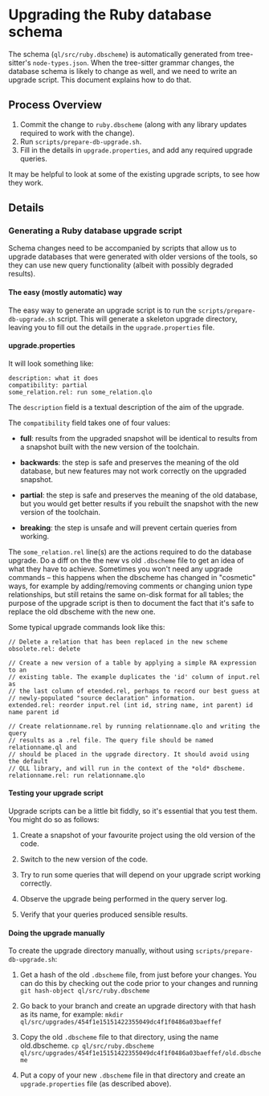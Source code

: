 # Upgrading the Ruby database schema

The schema (`ql/src/ruby.dbscheme`) is automatically generated from tree-sitter's `node-types.json`. When the tree-sitter grammar changes, the database schema is likely to change as well, and we need to write an upgrade script. This document explains how to do that.

## Process Overview

 1. Commit the change to `ruby.dbscheme` (along with any library updates required to work with the change).
 2. Run `scripts/prepare-db-upgrade.sh`.
 3. Fill in the details in `upgrade.properties`, and add any required upgrade queries.

It may be helpful to look at some of the existing upgrade scripts, to see how they work.

## Details

### Generating a Ruby database upgrade script

Schema changes need to be accompanied by scripts that allow us to upgrade databases that were generated with older versions of the tools, so they can use new query functionality (albeit with possibly degraded results).

#### The easy (mostly automatic) way

The easy way to generate an upgrade script is to run the `scripts/prepare-db-upgrade.sh` script. This will generate a skeleton upgrade directory, leaving you to fill out the details in the `upgrade.properties` file.

#### upgrade.properties

It will look something like:

```
description: what it does
compatibility: partial
some_relation.rel: run some_relation.qlo
```

The `description` field is a textual description of the aim of the upgrade.

The `compatibility` field takes one of four values:

 * **full**: results from the upgraded snapshot will be identical to results from a snapshot built with the new version of the toolchain.

 * **backwards**: the step is safe and preserves the meaning of the old database, but new features may not work correctly on the upgraded snapshot.

 * **partial**: the step is safe and preserves the meaning of the old database, but you would get better results if you rebuilt the snapshot with the new version of the toolchain.

 * **breaking**: the step is unsafe and will prevent certain queries from working.

The `some_relation.rel` line(s) are the actions required to do the database upgrade. Do a diff on the the new vs old `.dbscheme` file to get an idea of what they have to achieve. Sometimes you won't need any upgrade commands – this happens when the dbscheme has changed in "cosmetic" ways, for example by adding/removing comments or changing union type relationships, but still retains the same on-disk format for all tables; the purpose of the upgrade script is then to document the fact that it's safe to replace the old dbscheme with the new one.

Some typical upgrade commands look like this:

```
// Delete a relation that has been replaced in the new scheme
obsolete.rel: delete

// Create a new version of a table by applying a simple RA expression to an
// existing table. The example duplicates the 'id' column of input.rel as
// the last column of etended.rel, perhaps to record our best guess at
// newly-populated "source declaration" information.
extended.rel: reorder input.rel (int id, string name, int parent) id name parent id

// Create relationname.rel by running relationname.qlo and writing the query
// results as a .rel file. The query file should be named relationname.ql and
// should be placed in the upgrade directory. It should avoid using the default
// QLL library, and will run in the context of the *old* dbscheme.
relationname.rel: run relationname.qlo
```

#### Testing your upgrade script

Upgrade scripts can be a little bit fiddly, so it's essential that you test them. You might do so as follows:

 1. Create a snapshot of your favourite project using the old version of the code.

 2. Switch to the new version of the code.

 3. Try to run some queries that will depend on your upgrade script working correctly.

 4. Observe the upgrade being performed in the query server log.

 5. Verify that your queries produced sensible results.

#### Doing the upgrade manually

To create the upgrade directory manually, without using `scripts/prepare-db-upgrade.sh`:

1. Get a hash of the old `.dbscheme` file, from just before your changes. You can do this by checking out the code prior to your changes and running `git hash-object ql/src/ruby.dbscheme`

2. Go back to your branch and create an upgrade directory with that hash as its name, for example: `mkdir ql/src/upgrades/454f1e15151422355049dc4f1f0486a03baeffef`

3. Copy the old `.dbscheme` file to that directory, using the name old.dbscheme.
   `cp ql/src/ruby.dbscheme ql/src/upgrades/454f1e15151422355049dc4f1f0486a03baeffef/old.dbscheme`

4. Put a copy of your new `.dbscheme` file in that directory and create an `upgrade.properties` file (as described above).
